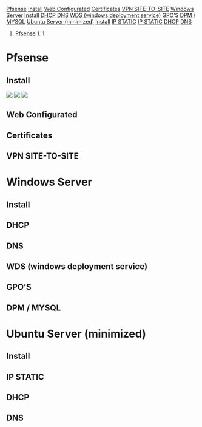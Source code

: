 [Pfsense](#Pfsense)
[Install](#Install)
[Web Configurated](#Web%20Configurated)
[Certificates](#Certificates)
[VPN SITE-TO-SITE](#VPN%20SITE-TO-SITE)
[Windows Server](#Windows%20Server)
[Install](#Install)
[DHCP](#DHCP)
[DNS](#DNS)
[WDS (windows deployment service)](#WDS%20(windows%20deployment%20service))
[GPO’S](#GPO’S)
[DPM / MYSQL](#DPM%20/%20MYSQL)
[Ubuntu Server (minimized)](#Ubuntu%20Server%20(minimized))
[Install](#Install)
[IP STATIC](#IP%20STATIC)
[IP STATIC](#IP%20STATIC)
[DHCP](#DHCP)
[DNS](#DNS)

1. [Pfsense](#Pfsense)
	1.
	1.
	
# Pfsense 
## Install
![](../../attachments/1%20-%20Pfsense%20Installation.png)
![](../../attachments/Untitled.png)
![](../../attachments/Untitled-1.png)

## Web Configurated

## Certificates
## VPN SITE-TO-SITE
# Windows Server
## Install
## DHCP
## DNS
## WDS (windows deployment service)
## GPO’S
## DPM / MYSQL
# Ubuntu Server (minimized)
## Install
## IP STATIC
## DHCP
## DNS